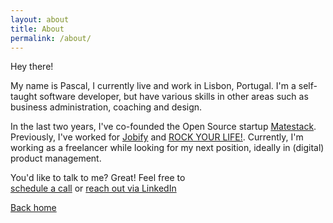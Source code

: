```yaml
---
layout: about
title: About
permalink: /about/
---
```


<div class="grid grid-cols-1 md:grid-cols-10">
    <div class="about-img col-span-1 md:col-span-4">
    </div>
    <div class="about-text col-span-1 md:col-span-6 py-7 px-16">
    <p>Hey there!</p>
    <p>My name is Pascal, I currently live and work in Lisbon, Portugal. I'm a self-taught software developer, but have various skills in other areas such as business administration, coaching and design.</p>
    <p class="my-4">
        In the last two years, I've co-founded the Open Source startup <a href="https://matestack.io/" target="_blank">Matestack</a>. Previously, I've worked for <a href="https://www.linkedin.com/company/jobify_net" target="_blank">Jobify</a> and <a href="https://rockyourlife.de/" target="_blank">ROCK YOUR LIFE!</a>. Currently, I'm working as a freelancer while looking for my next position, ideally in (digital) product management.
    </p>
    <p class="text-center my-4">
        You'd like to talk to me? Great! Feel free to<br/>
        <a href="https://calendly.com/pascalwengerter" target="_blank">schedule a call</a> or
        <a href="https://linkedin.com/in/pascalwengerter" target="_blank">reach out via LinkedIn</a>
    </p>
    <a class="text-center block mt-12" href="/">Back home</a>
    </div>
</div>
